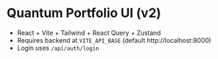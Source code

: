 # Quantum Portfolio UI (v2)
- React + Vite + Tailwind + React Query + Zustand
- Requires backend at `VITE_API_BASE` (default http://localhost:8000)
- Login uses `/api/auth/login`
